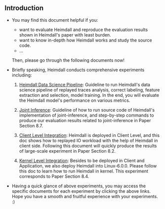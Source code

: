 ## Introduction

+ You may find this document helpful if you:

  + want to evaluate Heimdall and reproduce the evaluation results shown in Heimdall's paper with least burden.
  + want to know in-depth how Heimdall works and study the source code.
  + ...

  Then, please go through the following documents now!

+ Briefly speaking, Heimdall conducts comprehensive experiments including: 

  1. [Heimdall Data Science Pipeline](./1_heimdall_pipeline.md): Guideline to run Heimdall's data science pipeline of replayed traces analysis, correct labeling, feature extraction and selection, model training. In the end, you will evaluate the Heimdall model's performance on various metrics.

  2. [Joint Inference](./2_joint_inference.md): Guideline of how to run source code of Heimdall's implementation of joint-inference, and step-by-step commands to produce our evaluation results related to joint-inference in Paper Section 8.7. 

  5. [Client Level Integration](./3_client_level_integration.md): Heimdall is deployed in Client Level, and this doc shows how to replayed IO workload with the help of Heimdall in client side. Following this document will quickly produce the results of large-scale experiment in Paper Section 8.2. 

  6. [Kernel Level Integration](./4_kernel_level_integration.md): Besides to be deployed in Client and Application, we also deploy Heimdall into Linux-6.0.0. Please follow this doc to learn how to run Heimdall in kernel. This experiment corresponds to Paper Section 8.4.

+ Having a quick glance of above experiments, you may access the specific documents for each experiment by clicking the above links. Hope you have a smooth and fruitful experience with your experiments. :) 